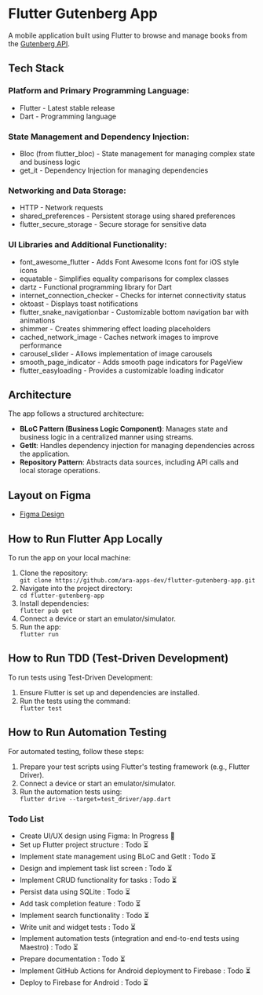 <h1>Flutter Gutenberg App</h1>
    <p>A mobile application built using Flutter to browse and manage books from the <a href="http://gutendex.com/">Gutenberg API</a>.</p>

<h2>Tech Stack</h2>

<h3>Platform and Primary Programming Language:</h3>
<ul>
    <li>Flutter - Latest stable release</li>
    <li>Dart - Programming language</li>
</ul>

<h3>State Management and Dependency Injection:</h3>
<ul>
    <li>Bloc (from flutter_bloc) - State management for managing complex state and business logic</li>
    <li>get_it - Dependency Injection for managing dependencies</li>
</ul>

<h3>Networking and Data Storage:</h3>
<ul>
    <li>HTTP - Network requests</li>
    <li>shared_preferences - Persistent storage using shared preferences</li>
    <li>flutter_secure_storage - Secure storage for sensitive data</li>
</ul>

<h3>UI Libraries and Additional Functionality:</h3>
<ul>
    <li>font_awesome_flutter - Adds Font Awesome Icons font for iOS style icons</li>
    <li>equatable - Simplifies equality comparisons for complex classes</li>
    <li>dartz - Functional programming library for Dart</li>
    <li>internet_connection_checker - Checks for internet connectivity status</li>
    <li>oktoast - Displays toast notifications</li>
    <li>flutter_snake_navigationbar - Customizable bottom navigation bar with animations</li>
    <li>shimmer - Creates shimmering effect loading placeholders</li>
    <li>cached_network_image - Caches network images to improve performance</li>
    <li>carousel_slider - Allows implementation of image carousels</li>
    <li>smooth_page_indicator - Adds smooth page indicators for PageView</li>
    <li>flutter_easyloading - Provides a customizable loading indicator</li>
</ul>

<h2>Architecture</h2>
<p>The app follows a structured architecture:</p>
<ul>
    <li><strong>BLoC Pattern (Business Logic Component)</strong>: Manages state and business logic in a centralized manner using streams.</li>
    <li><strong>GetIt</strong>: Handles dependency injection for managing dependencies across the application.</li>
    <li><strong>Repository Pattern</strong>: Abstracts data sources, including API calls and local storage operations.</li>
</ul>

<h2>Layout on Figma</h2>
<ul>
    <li><a href="">Figma Design</a></li>
</ul>

<h2>How to Run Flutter App Locally</h2>
<p>To run the app on your local machine:</p>
<ol>
    <li>Clone the repository:</li>
    <code>git clone https://github.com/ara-apps-dev/flutter-gutenberg-app.git</code>
    <li>Navigate into the project directory:</li>
    <code>cd flutter-gutenberg-app</code>
    <li>Install dependencies:</li>
    <code>flutter pub get</code>
    <li>Connect a device or start an emulator/simulator.</li>
    <li>Run the app:</li>
    <code>flutter run</code>
</ol>

<h2>How to Run TDD (Test-Driven Development)</h2>
<p>To run tests using Test-Driven Development:</p>
<ol>
    <li>Ensure Flutter is set up and dependencies are installed.</li>
    <li>Run the tests using the command:</li>
    <code>flutter test</code>
</ol>

<h2>How to Run Automation Testing</h2>
<p>For automated testing, follow these steps:</p>
<ol>
    <li>Prepare your test scripts using Flutter's testing framework (e.g., Flutter Driver).</li>
    <li>Connect a device or start an emulator/simulator.</li>
    <li>Run the automation tests using:</li>
    <code>flutter drive --target=test_driver/app.dart</code>
</ol>

<h3>Todo List</h3>
<ul>
    <li>Create UI/UX design using Figma: In Progress 🚧</li>
    <li>Set up Flutter project structure : Todo ⏳</li>
    <li>Implement state management using BLoC and GetIt : Todo ⏳</li>
    <li>Design and implement task list screen : Todo ⏳</li>
    <li>Implement CRUD functionality for tasks : Todo ⏳</li>
    <li>Persist data using SQLite : Todo ⏳</li>
    <li>Add task completion feature : Todo ⏳</li>
    <li>Implement search functionality : Todo ⏳</li>
    <li>Write unit and widget tests : Todo ⏳</li>
    <li>Implement automation tests (integration and end-to-end tests using Maestro) : Todo ⏳</li>
    <li>Prepare documentation : Todo ⏳</li>
    <li>Implement GitHub Actions for Android deployment to Firebase : Todo ⏳</li>
    <li>Deploy to Firebase for Android : Todo ⏳</li>
</ul>
